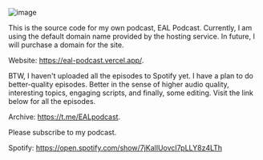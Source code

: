 ![image](https://github.com/kawserabdullah/EAL_PODCAST_my_own_podcast/assets/157562656/fa3477de-db03-4f00-993a-68278e34f3fc)


This is the source code for my own podcast, EAL Podcast. Currently, I am using the default domain name provided by the hosting service. In future, I will purchase a domain for the site. 

Website: https://eal-podcast.vercel.app/.

BTW, I haven't uploaded all the episodes to Spotify yet. I have a plan to do better-quality episodes. Better in the sense of higher audio quality, interesting topics, engaging scripts, and finally, some editing. Visit the link below for all the episodes.

Archive: https://t.me/EALpodcast.

Please subscribe to my podcast. 

Spotify: https://open.spotify.com/show/7jKalIUovcI7pLLY8z4LTh
